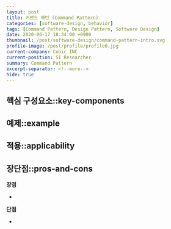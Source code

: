 ```yaml
---
layout: post
title: 커맨드 패턴 (Command Pattern)
categories: [software-design, behavior]
tags: [Command Pattern, Design Pattern, Software Design]
date: 2020-06-17 18:34:00 +0900
thumbnail: /post/software-design/command-pattern-intro.svg
profile-image: /post/profile/profile0.jpg
current-company: Cubic INC
current-position: SI Researcher
summary: Command Pattern
excerpt-separator: <!--more-->
hide: true
---
```


<!--more-->
## 핵심 구성요소::key-components

## 예제::example


## 적용::applicability


## 장단점::pros-and-cons

**장점**

*

**단점**

* 

